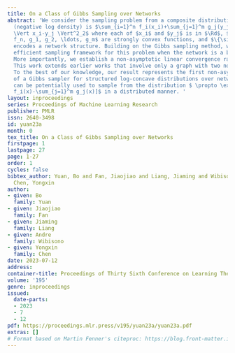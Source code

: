 ```yaml
---
title: On a Class of Gibbs Sampling over Networks
abstract: 'We consider the sampling problem from a composite distribution whose potential
  (negative log density) is $\sum_{i=1}^n f_i(x_i)+\sum_{j=1}^m g_j(y_j)+\sum_{i=1}^n\sum_{j=1}^m\nicefrac{\sigma_{ij}}{2\eta}
  \Vert x_i-y_j \Vert^2_2$ where each of $x_i$ and $y_j$ is in $\Rd$, $f_1, f_2, \ldots,
  f_n, g_1, g_2, \ldots, g_m$ are strongly convex functions, and $\{\sigma_{ij}\}$
  encodes a network structure. Building on the Gibbs sampling method, we develop an
  efficient sampling framework for this problem when the network is a bipartite graph.
  More importantly, we establish a non-asymptotic linear convergence rate for it.
  This work extends earlier works that involve only a graph with two nodes \cite{lee2021structured}.
  To the best of our knowledge, our result represents the first non-asymptotic analysis
  of a Gibbs sampler for structured log-concave distributions over networks.Our framework
  can be potentially used to sample from the distribution $ \propto \exp[-\sum_{i=1}^n
  f_i(x)-\sum_{j=1}^m g_j(x)]$ in a distributed manner. '
layout: inproceedings
series: Proceedings of Machine Learning Research
publisher: PMLR
issn: 2640-3498
id: yuan23a
month: 0
tex_title: On a Class of Gibbs Sampling over Networks
firstpage: 1
lastpage: 27
page: 1-27
order: 1
cycles: false
bibtex_author: Yuan, Bo and Fan, Jiaojiao and Liang, Jiaming and Wibisono, Andre and
  Chen, Yongxin
author:
- given: Bo
  family: Yuan
- given: Jiaojiao
  family: Fan
- given: Jiaming
  family: Liang
- given: Andre
  family: Wibisono
- given: Yongxin
  family: Chen
date: 2023-07-12
address: 
container-title: Proceedings of Thirty Sixth Conference on Learning Theory
volume: '195'
genre: inproceedings
issued:
  date-parts:
  - 2023
  - 7
  - 12
pdf: https://proceedings.mlr.press/v195/yuan23a/yuan23a.pdf
extras: []
# Format based on Martin Fenner's citeproc: https://blog.front-matter.io/posts/citeproc-yaml-for-bibliographies/
---
```

